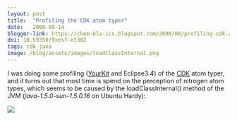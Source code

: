 ```yaml
---
layout: post
title:  "Profiling the CDK atom typer"
date:   2008-08-14
blogger-link: https://chem-bla-ics.blogspot.com/2008/08/profiling-cdk-atom-typer.html
doi: 10.59350/9xesf-et382
tags: cdk java
image: /blog/assets/images/loadClassInternal.png
---
```


I was doing some profiling ([YourKit](http://yourkit.com/) and Eclipse3.4) of the [CDK](http://cdk.sf.net/) atom typer, and it turns out
that most time is spend on the perception of nitrogen atom types, which seems to be caused by the loadClassInternal() method of the JVM
(*java-1.5.0-sun-1.5.0.16* on Ubuntu Hardy):

![](/blog/assets/images/loadClassInternal.png)
